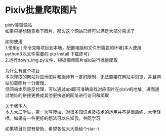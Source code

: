 # Pixiv批量爬取图片

[pixiv类镜像站](https://pixivic.com)  
如果只是想随意看下图片，那么这个网站已经可以满足大部分需求了

如何使用  
1.使用git 命令克隆项目到本地，配置电脑和文件所需要的环境(本人使用python3.8,文件需要的  pip install 下载即可)  
2.运行down_img.py文件，根据画师图片或id进行批量爬取

  
为什么有这个项目  
本次爬取的网站对显示图片和画师有一定的限制，无法直接在网站中浏览，并且网站加载图片十分缓慢。  
但网站本质是反代理，可以通过api即可准确查找对应图片在pixiv的地址，进而通过地址的拼接更换成其他更快速的网址进行访问和爬取

关于我本人  
本人大二学生，第一次写爬虫，对很多知识点及技术的运用并不是很熟练，大佬轻喷。如果有一些更好的想法可以告知我，共同学习  

如果项目对您有帮助，希望各位大大能给个star  :)
